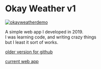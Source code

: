 # Okay Weather v1

[![okayweatherdemo](https://jeremie-r.github.io/OkayWeather/okayweatherdemo.png)](https://jeremie-r.github.io/OkayWeather/)


A simple web app I developed in 2019. \
I was learning code, and writing crazy things \
but I least it sort of works. 

[older version for github](https://jeremie-r.github.io/OkayWeather/)


[current web app](https://roberrini.com/apps/okayweather/index.html)

